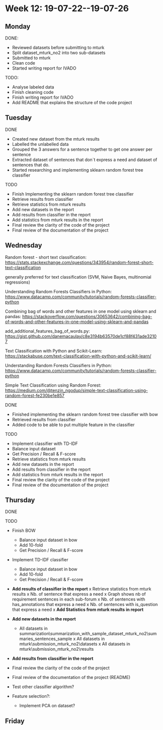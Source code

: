 # Week 12: 19-07-22--19-07-26

## Monday

DONE:

- Reviewed datasets before submitting to mturk
- Split dataset_mturk_no2 into two sub-datasets
- Submitted to mturk
- Clean code
- Started writing report for IVADO

TODO: 

- Analyse labeled data
- Finish cleaning code
- Finish writing report for IVADO
- Add README that explains the structure of the code project

## Tuesday

DONE

- Created new dataset from the mturk results
- Labelled the unlabelled data
- Grouped the 3 answers for a sentence together to get one answer per sentence
- Extracted dataset of sentences that don`t express a need and dataset of sentences that do.
- Started researching and implementing sklearn random forest tree classifier
  
TODO

- Finish Implementing the sklearn random forest tree classifier
- Retrieve results from classifier
- Retrieve statistics from mturk results
- Add new datasets in the report
- Add results from classifier in the report
- Add statistics from mturk results in the report
- Final review the clarity of the code of the project
- Final review of the documentation of the project

## Wednesday

Random forest - short text classification: https://stats.stackexchange.com/questions/343954/random-forest-short-text-classification

generally preferred for text classification (SVM, Naive Bayes, multinomial regressions)

Understanding Random Forests Classifiers in Python: https://www.datacamp.com/community/tutorials/random-forests-classifier-python

Combining bag of words and other features in one model using sklearn and pandas: https://stackoverflow.com/questions/30653642/combining-bag-of-words-and-other-features-in-one-model-using-sklearn-and-pandas

add_additional_features_bag_of_words.py: https://gist.github.com/danemacaulay/c8e3194b63570de1cf88f431ade32107

Text Classification with Python and Scikit-Learn: https://stackabuse.com/text-classification-with-python-and-scikit-learn/

Understanding Random Forests Classifiers in Python: https://www.datacamp.com/community/tutorials/random-forests-classifier-python

Simple Text Classification using Random Forest: https://medium.com/@tenzin_ngodup/simple-text-classification-using-random-forest-fe230be1e857

DONE

- Finished implementing the sklearn random forest tree classifier with bow
- Retrieved results from classifier
- Added code to be able to put multiple feature in the classifier

TODO

- Implement classifier with TD-IDF
- Balance input dataset
- Get Precision / Recall & F-score
- Retrieve statistics from mturk results
- Add new datasets in the report
- Add results from classifier in the report
- Add statistics from mturk results in the report
- Final review the clarity of the code of the project
- Final review of the documentation of the project

## Thursday

DONE

TODO

- Finish BOW
  - Balance input dataset in bow
  - Add 10-fold
  - Get Precision / Recall & F-score
- Implement TD-IDF classifier 
  - Balance input dataset in bow
  - Add 10-fold
  - Get Precision / Recall & F-score
- **Add results of classifier in the report**
x Retrieve statistics from mturk results
  x Nb. of sentence that express a need 
  x Graph shows nb of requirement sentences in each sub-forum 
  x Nb. of sentences with has_annotations that express a need 
  x Nb. of sentences with is_question that express a need
x **Add Statistics from mturk results in report** 
- **Add new datasets in the report**
  - All datasets in summarization\summarization_with_sample_dataset_mturk_no2\summaries_sentences_sample
  x All datasets in mturk\submission_mturk_no2\datasets
  x All datasets in mturk\submission_mturk_no2\results
- **Add results from classifier in the report**
- Final review the clarity of the code of the project
- Final review of the documentation of the project (README)

- Test other classifier algorithm?
- Feature selection?: 
  - Implement PCA on dataset?

## Friday


